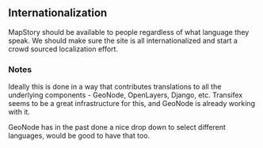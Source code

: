 ## Internationalization 

MapStory should be available to people regardless of what language they speak. We should 
make sure the site is all internationalized and start a crowd sourced localization effort.

### Notes

Ideally this is done in a way that contributes translations to all the underlying components - 
GeoNode, OpenLayers, Django, etc. Transifex seems to be a great infrastructure for this, and
GeoNode is already working with it.

GeoNode has in the past done a nice drop down to select different languages, would be good
to have that too.
